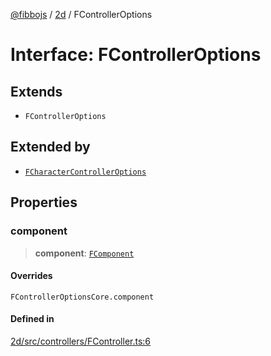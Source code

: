 [@fibbojs](/api/index) / [2d](/api/2d) / FControllerOptions

# Interface: FControllerOptions

## Extends

- `FControllerOptions`

## Extended by

- [`FCharacterControllerOptions`](FCharacterControllerOptions.md)

## Properties

### component

> **component**: [`FComponent`](../classes/FComponent.md)

#### Overrides

`FControllerOptionsCore.component`

#### Defined in

[2d/src/controllers/FController.ts:6](https://github.com/fibbojs/fibbo/blob/fc0b9ae1dcd24855b80ad46a69cb7005bbcce7f4/packages/2d/src/controllers/FController.ts#L6)
